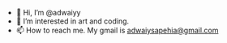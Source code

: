 - 👋 Hi, I’m @adwaiyy
- 👀 I’m interested in art and coding.
- 📫 How to reach me. My gmail is adwaiysapehia@gmail.com

<!---
adwaiyy/adwaiyy is a ✨ special ✨ repository because its `README.md` (this file) appears on your GitHub profile.
You can click the Preview link to take a look at your changes.
--->
